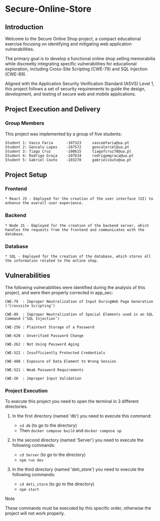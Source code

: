 # Secure-Online-Store


## Introduction

Welcome to the Secure Online Shop project, a compact educational exercise focusing on identifying and mitigating web application vulnerabilities.

The primary goal is to develop a functional online shop selling memorabilia while discreetly integrating specific vulnerabilities for educational exploration, including Cross-Site Scripting (CWE-79) and SQL Injection (CWE-89).

Aligned with the Application Security Verification Standard (ASVS) Level 1, this project follows a set of security requirements to guide the design, development, and testing of secure web and mobile applications.


## Project Execution and Delivery
### Group Members

This project was implemented by a group of five students:

    Student 1: Vasco Faria      -107323     vascomfaria@ua.pt
    Student 2: Goncalo Lopes    -107572     goncalorcml@ua.pt
    Student 3: Tiago Cruz       -108615     tiagofcruz78@ua.pt
    Student 4: Rodrigo Graça    -107634     rodrigomgraca@ua.pt
    Student 5: Gabriel Couto    -103270     gabrielcouto@ua.pt
    
    



## Project Setup

### Frontend
	* React JS - Employed for the creation of the user interface (UI) to enhance the overall user experience.

### Backend
	* Node JS - Employed for the creation of the backend server, which handles the requests from the frontend and communicates with the database.

### Database
	* SQL - Employed for the creation of the database, which stores all the information related to the online shop.
	



## Vulnerabilities

The following vulnerabilities were identified during the analysis of this project, and were then properly corrected in app_sec:

    CWE-79  : Improper Neutralization of Input DuringWeb Page Generation (’Crosssite Scripting’)

    CWE-89  : Improper Neutralization of Special Elements used in an SQL Command (’SQL Injection’)

    CWE-256 : Plaintext Storage of a Password

    CWE-620 : Unverified Password Change

    CWE-262 : Not Using Password Aging

    CWE-522 : Insufficiently Protected Credentials

    CWE-488 : Exposure of Data Element to Wrong Session

    CWE-521 : Weak Password Requirements

    CWE-20  : Improper Input Validation



### Project Execution
To execute this project you need to open the terminal in 3 different directories.

1. In the first directory (named 'db') you need to execute this command:
    - ```cd db``` (to go to the directory)
    - Then ```docker compose build``` and ```docker compose up```

2. In the second directory (named 'Server') you need to execute the following commands:
    - ```cd Server``` (to go to the directory)
    - ```npm run dev```

3. In the third directory (named 'deti_store') you need to execute the following commands:
    - ```cd deti_store``` (to go to the directory)
    - ```npm start```

> [!NOTE]
> These commands must be executed by this specific order, otherwise the project will not work properly. 




